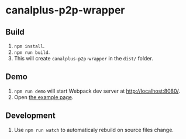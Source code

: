 # canalplus-p2p-wrapper

## Build

1. `npm install`.
1. `npm run build`.
1. This will create `canalplus-p2p-wrapper` in the `dist/` folder.

## Demo

1. `npm run demo` will start Webpack dev server at [http://localhost:8080/](http://localhost:8080/).
1. Open [the example page](http://localhost:8080/example).

## Development

1. Use `npm run watch` to automaticaly rebuild on source files change.